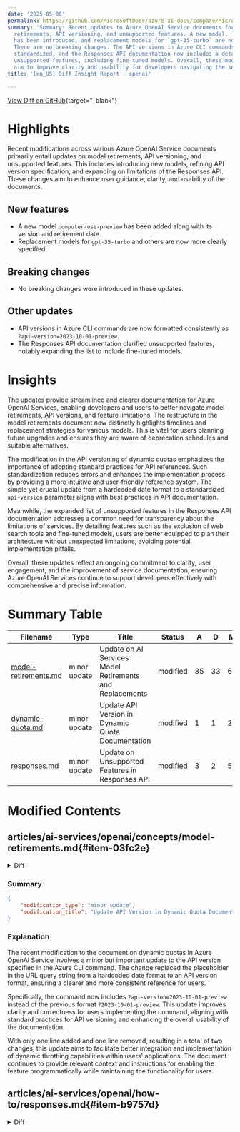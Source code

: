 ```yaml
---
date: '2025-05-06'
permalink: https://github.com/MicrosoftDocs/azure-ai-docs/compare/MicrosoftDocs:df7d67e...MicrosoftDocs:2280088
summary: 'Summary: Recent updates to Azure OpenAI Service documents focus on model
  retirements, API versioning, and unsupported features. A new model, `computer-use-preview`,
  has been introduced, and replacement models for `gpt-35-turbo` are now clearly specified.
  There are no breaking changes. The API versions in Azure CLI commands have been
  standardized, and the Responses API documentation now includes a detailed list of
  unsupported features, including fine-tuned models. Overall, these modifications
  aim to improve clarity and usability for developers navigating the services.'
title: '[en_US] Diff Insight Report - openai'

---
```


[View Diff on GitHub](https://github.com/MicrosoftDocs/azure-ai-docs/compare/MicrosoftDocs:df7d67e...MicrosoftDocs:2280088){target="_blank"}

# Highlights
Recent modifications across various Azure OpenAI Service documents primarily entail updates on model retirements, API versioning, and unsupported features. This includes introducing new models, refining API version specification, and expanding on limitations of the Responses API. These changes aim to enhance user guidance, clarity, and usability of the documents.

## New features
- A new model `computer-use-preview` has been added along with its version and retirement date.
- Replacement models for `gpt-35-turbo` and others are now more clearly specified.

## Breaking changes
- No breaking changes were introduced in these updates.

## Other updates
- API versions in Azure CLI commands are now formatted consistently as `?api-version=2023-10-01-preview`.
- The Responses API documentation clarified unsupported features, notably expanding the list to include fine-tuned models.

# Insights
The updates provide streamlined and clearer documentation for Azure OpenAI Services, enabling developers and users to better navigate model retirements, API versions, and feature limitations. The restructure in the model retirements document now distinctly highlights timelines and replacement strategies for various models. This is vital for users planning future upgrades and ensures they are aware of deprecation schedules and suitable alternatives.

The modification in the API versioning of dynamic quotas emphasizes the importance of adopting standard practices for API references. Such standardization reduces errors and enhances the implementation process by providing a more intuitive and user-friendly reference system. The simple yet crucial update from a hardcoded date format to a standardized `api-version` parameter aligns with best practices in API documentation.

Meanwhile, the expanded list of unsupported features in the Responses API documentation addresses a common need for transparency about the limitations of services. By detailing features such as the exclusion of web search tools and fine-tuned models, users are better equipped to plan their architecture without unexpected limitations, avoiding potential implementation pitfalls.

Overall, these updates reflect an ongoing commitment to clarity, user engagement, and the improvement of service documentation, ensuring Azure OpenAI Services continue to support developers effectively with comprehensive and precise information.

# Summary Table
|  Filename  | Type |    Title    | Status | A  | D  | M  |
|------------|------|-------------|--------|----|----|----|
| [model-retirements.md](#item-03fc2e) | minor update | Update on AI Services Model Retirements and Replacements | modified | 35 | 33 | 68 | 
| [dynamic-quota.md](#item-b774ca) | minor update | Update API Version in Dynamic Quota Documentation | modified | 1 | 1 | 2 | 
| [responses.md](#item-b9757d) | minor update | Update on Unsupported Features in Responses API | modified | 3 | 2 | 5 | 


# Modified Contents
## articles/ai-services/openai/concepts/model-retirements.md{#item-03fc2e}

<details>
<summary>Diff</summary>
````diff
@@ -91,39 +91,41 @@ For more information on how to manage model upgrades and migrations for provisio
 
 These models are currently available for use in Azure OpenAI Service.
 
-| Model | Version | Retirement date | Suggested replacements |
-| ---- | ---- | ---- | --- |
-| `dall-e-3` | 3 | No earlier than June 30, 2025 | |
-| `gpt-35-turbo-16k`| 0613 | April, 30, 2025 | `gpt-35-turbo` (0125) <br><br> `gpt-4o-mini`|
-| `gpt-35-turbo` | 1106 | July 16, 2025 <br><br> Deployments set to [**Auto-update to default**](/azure/ai-services/openai/how-to/working-with-models?tabs=powershell#auto-update-to-default) will be automatically upgraded to version: `0125`, starting on January 21, 2025. | `gpt-35-turbo` (0125) <br><br> `gpt-4o-mini` |
-| `gpt-35-turbo` | 0125 | July 16, 2025 | `gpt-4o-mini` |
-| `gpt-4`<br>`gpt-4-32k` | 0314 | June 6, 2025 | `gpt-4o` |
-| `gpt-4`<br>`gpt-4-32k` | 0613 | June 6, 2025 | `gpt-4o` |
-| `gpt-4` | turbo-2024-04-09 | No earlier than June 6, 2025 | `gpt-4o`|
-| `gpt-4` | 1106-preview | To be upgraded to **`gpt-4o` version: `2024-11-20`**, starting no sooner than April 17, 2025 **<sup>1</sup>** <br>Retirement date: May 1, 2025  | `gpt-4o`|
-| `gpt-4` | 0125-preview |To be upgraded to **`gpt-4o` version: `2024-11-20`**, starting no sooner than April 17, 2025 **<sup>1</sup>** <br>Retirement date: May 1, 2025  | `gpt-4o` |
-| `gpt-4` | vision-preview | To be upgraded to **`gpt-4o` version: `2024-11-20`**, starting no sooner than April 17, 2025  **<sup>1</sup>** <br>Retirement date: May 15, 2025 | `gpt-4o`|
-| `gpt-4.5-preview` | 2025-02-27 | July 14, 2025 | `gpt-4.1` |
-| `gpt-4.1` | 2025-04-14 | No earlier than April 11, 2026 | |
-| `gpt-4.1-mini` | 2025-04-14 | No earlier than April 11, 2026 |
-| `gpt-4.1-nano` | 2025-04-14 | No earlier than April 11, 2026 |
-| `gpt-4o` | 2024-05-13 | No earlier than June 30, 2025 <br><br>Deployments set to [**Auto-update to default**](/azure/ai-services/openai/how-to/working-with-models?tabs=powershell#auto-update-to-default) will be automatically upgraded to version: `2024-08-06`, starting on March 17, 2025. | |
-| `gpt-4o` | 2024-08-06 | No earlier than August 6, 2025  | |
-| `gpt-4o` | 2024-11-20 | January 30, 2026  | |
-| `gpt-4o-mini` | 2024-07-18 | August 16, 2025  | |
-| `gpt-3.5-turbo-instruct` | 0914 | No earlier than May 31, 2025 |  |
-| `o1-preview` | 2024-09-12 | May 29, 2025 | `o1` |
-| `o1` | 2024-12-17 | No earlier than December 17, 2025 | |
-| `o4-mini` | 2025-04-16 | No earlier than April 11, 2026 | |
-| `o3` | 2025-04-16 | No earlier than April 11, 2026 | |
-| `o3-mini` | 2025-01-31 | No earlier than February 1, 2026 | |
-| `text-embedding-ada-002` | 2 | No earlier than April 30, 2026 | `text-embedding-3-small` or `text-embedding-3-large` |
-| `text-embedding-ada-002` | 1 | No earlier than April 30, 2026 | `text-embedding-3-small` or `text-embedding-3-large` |
-| `text-embedding-3-small` | | No earlier than April 30, 2026 | |
-| `text-embedding-3-large` | | No earlier than April 30, 2026 | |
-
-
- **<sup>1</sup>** We'll notify all customers with these preview deployments at least 30 days before the start of the upgrades. We'll publish an upgrade schedule detailing the order of regions and model versions that we'll follow during the upgrades, and link to that schedule from here.
+| Model                     | Version         | Retirement date                    | Replacement model                    |
+| --------------------------|-----------------|------------------------------------|--------------------------------------|
+| `computer-use-preview`    | 2025-03-11      | No earlier than June 11, 2025      |                                      |
+| `dall-e-3`                | 3               | No earlier than June 30, 2025      |                                      |
+| `gpt-35-turbo-16k`        | 0613            | April, 30, 2025                    | `gpt-4.1-mini` version: `2025-04-14` |
+| `gpt-35-turbo`            | 1106            | No earlier than July 16, 2025      | `gpt-4.1-mini` version: `2025-04-14` |
+| `gpt-35-turbo`            | 0125            | No earlier than July 16, 2025      | `gpt-4.1-mini` version: `2025-04-14` |
+| `gpt-4`<br>`gpt-4-32k`    | 0314            | June 6, 2025                       | `gpt-4o` version: `2024-11-20`       |
+| `gpt-4`<br>`gpt-4-32k`    | 0613            | June 6, 2025                       | `gpt-4o` version: `2024-11-20`       |
+| `gpt-4`                   | turbo-2024-04-09| No earlier than June 6, 2025       | `gpt-4o` version: `2024-11-20`       |
+| `gpt-4`                   | 1106-preview    | May 1, 2025                        | `gpt-4o` version: `2024-11-20`       |
+| `gpt-4`                   | 0125-preview    | May 1, 2025                        | `gpt-4o` version: `2024-11-20`        |
+| `gpt-4`                   | vision-preview  | May 15, 2025                       | `gpt-4o` version: `2024-11-20`       |
+| `gpt-4.5-preview`         | 2025-02-27      | No Auto-upgrades <br>July 14, 2025 | `gpt-4.1` version: `2025-04-14`      |
+| `gpt-4.1`                 | 2025-04-14      | No earlier than April 11, 2026     |                                      |
+| `gpt-4.1-mini`            | 2025-04-14      | No earlier than April 11, 2026     |                                      |
+| `gpt-4.1-nano`            | 2025-04-14      | No earlier than April 11, 2026     |                                      |
+| `gpt-4o`                  | 2024-05-13      | No earlier than June 30, 2025      | `gpt-4.1` version: `2025-04-14`      |
+| `gpt-4o`                  | 2024-08-06      | No earlier than August 6, 2025     | `gpt-4.1` version: `2025-04-14`      |
+| `gpt-4o`                  | 2024-11-20      | No earlier than January 30, 2026   | `gpt-4.1` version: `2025-04-14`      |
+| `gpt-4o-mini`             | 2024-07-18      | August 16, 2025                    |                                      |
+| `gpt-3.5-turbo-instruct`  | 0914            | No earlier than May 31, 2025       |                                      |
+| `gpt-image-1`             | 2025-04-15      | No earlier than August 01, 2025    |                                      |
+| `o1-preview`              | 2024-09-12      | May 29, 2025                       | `o1`                                 |
+| `o1`                      | 2024-12-17      | No earlier than December 17, 2025  |                                      |
+| `o4-mini`                 | 2025-04-16      | No earlier than April 11, 2026     |                                      |
+| `o3`                      | 2025-04-16      | No earlier than April 11, 2026     |                                      |
+| `o3-mini`                 | 2025-01-31      | No earlier than February 1, 2026   |                                      |
+| `text-embedding-ada-002`  | 2               | No earlier than April 30, 2026     | `text-embedding-3-small` or `text-embedding-3-large` |
+| `text-embedding-ada-002`  | 1               | No earlier than April 30, 2026     | `text-embedding-3-small` or `text-embedding-3-large` |
+| `text-embedding-3-small`  |                 | No earlier than April 30, 2026     |                                      |
+| `text-embedding-3-large`  |                 | No earlier than April 30, 2026     |                                      |
+
+
+We'll notify all customers with these preview deployments at least 30 days before the start of the upgrades. We'll publish an upgrade schedule detailing the order of regions and model versions that we'll follow during the upgrades, and link to that schedule from here.
 
 > [!TIP]
 > **Will a model upgrade happen if the new model version is not yet available in that region?**
````
</details>

### Summary

```json
{
    "modification_type": "minor update",
    "modification_title": "Update on AI Services Model Retirements and Replacements"
}
```

### Explanation
The recent updates to the document on model retirements in Azure OpenAI Service include a restructuring of the tabular data presenting model information. A new model, `computer-use-preview`, has been added along with details about its version and retirement date. Additionally, replacement models for certain existing models have been clarified, particularly for `gpt-35-turbo` and others. 

The overall structure now emphasizes both the retirement timelines and any suggested replacements more clearly, thus enhancing the readability of future upgrade paths. The modifications involve 35 additions and 33 deletions, resulting in an overall change of 68 lines in the document. This reflects an effort to provide clearer guidance to users about how to manage model upgrades and identify appropriate replacements, ensuring that users are adequately informed about upcoming changes and implications for their applications. 

Links to additional resources and a notification policy regarding customer communication before upgrades remain highlighted to encourage proactive management of deployments. The update aims to maintain clarity and usability of the information available to users engaging with Azure's AI services.

## articles/ai-services/openai/how-to/dynamic-quota.md{#item-b774ca}

<details>
<summary>Diff</summary>
````diff
@@ -60,7 +60,7 @@ Alternatively, you can enable it programmatically with Azure CLI's [`az rest`](/
 Replace the `{subscriptionId}`, `{resourceGroupName}`, `{accountName}`, and `{deploymentName}` with the relevant values for your resource. In this case, `accountName` is equal to Azure OpenAI resource name.
 
 ```azurecli
-az rest --method patch --url "https://management.azure.com/subscriptions/{subscriptionId}/resourceGroups/{resourceGroupName}/providers/Microsoft.CognitiveServices/accounts/{accountName}/deployments/{deploymentName}?2023-10-01-preview" --body '{"properties": {"dynamicThrottlingEnabled": true} }'
+az rest --method patch --url "https://management.azure.com/subscriptions/{subscriptionId}/resourceGroups/{resourceGroupName}/providers/Microsoft.CognitiveServices/accounts/{accountName}/deployments/{deploymentName}?api-version=2023-10-01-preview" --body '{"properties": {"dynamicThrottlingEnabled": true} }'
 ```
 
 ### How do I know how much throughput dynamic quota is adding to my app?
````
</details>

### Summary

```json
{
    "modification_type": "minor update",
    "modification_title": "Update API Version in Dynamic Quota Documentation"
}
```

### Explanation
The recent modification to the document on dynamic quotas in Azure OpenAI Service involves a minor but important update to the API version specified in the Azure CLI command. The change replaced the placeholder in the URL query string from a hardcoded date format to an API version format, ensuring a clearer and more consistent reference for users.

Specifically, the command now includes `?api-version=2023-10-01-preview` instead of the previous format `?2023-10-01-preview`. This update improves clarity and correctness for users implementing the command, aligning with standard practices for API versioning and enhancing the overall usability of the documentation.

With only one line added and one line removed, resulting in a total of two changes, this update aims to facilitate better integration and implementation of dynamic throttling capabilities within users' applications. The document continues to provide relevant context and instructions for enabling the feature programmatically while maintaining the functionality for users.

## articles/ai-services/openai/how-to/responses.md{#item-b9757d}

<details>
<summary>Diff</summary>
````diff
@@ -56,8 +56,9 @@ Not every model is available in the regions supported by the responses API. Chec
 > Not currently supported:
 > - Structured outputs
 > - image_url pointing to an internet address
-> - The web search tool is also not supported, and is not part of the `2025-03-01-preview` API.  
-> 
+> - The web search tool
+> - Fine-tuned models
+>
 > There is also a known issue with vision performance when using the Responses API, particularly with OCR tasks. As a temporary workaround set image detail to `high`. This article will be updated once this issue is resolved and as any additional feature support is added.
 
 
````
</details>

### Summary

```json
{
    "modification_type": "minor update",
    "modification_title": "Update on Unsupported Features in Responses API"
}
```

### Explanation
The recent changes made to the "Responses API" documentation for Azure OpenAI Service include additional clarifications around features that are not supported. Specifically, the list of unsupported features has been expanded to include not only the web search tool but also fine-tuned models. 

This update enhances user understanding by providing clearer guidance on limitations associated with the Responses API, thereby helping developers make more informed decisions when utilizing the API. The text has been modified to ensure that users are aware of these constraints, potentially preventing confusion or misimplementation.

The change involved three additions and two deletions, resulting in a total of five line changes. This reflects an effort to maintain accuracy and comprehensiveness in the documentation, particularly for developers who rely on the Responses API for their applications. Additionally, a known issue with vision performance related to optical character recognition (OCR) tasks continues to be highlighted, reassuring users that updates will be made once the situation improves.


